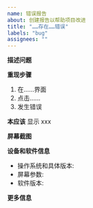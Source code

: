 ```yaml
---
name: 错误报告
about: 创建报告以帮助项目改进
title: "……存在……错误"
labels: "bug"
assignees: ""
---
```


<!-- 编辑完可以点↑Preview预览 -->
<!-- 提示：标题请自行修改，最好把发生错误的地方和错误描述一下 -->
<!-- 提示：一个issue最好只描述一个问题或想法，如果有很多（特别是问题），最好分成几个issue，便于搜索 -->

**描述问题**

**重现步骤**

1. 在……界面
2. 点击……
3. 发生错误

**本应该**
显示 xxx

**屏幕截图**
<!-- 可选 -->

**设备和软件信息**

-   操作系统和具体版本:
-   屏幕参数:<!-- 屏幕分辨率、缩放，如果是多屏，请把各个屏幕的参数和屏幕排布写出 -->
-   软件版本:

**更多信息**

